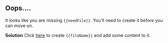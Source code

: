 ## Oops....

It looks like you are missing `{{needFile}}`. You'll need to create it before you can move on.

**Solution**
Click [here]({{editLink}}) to create `{{fileName}}` and add some content to it.
